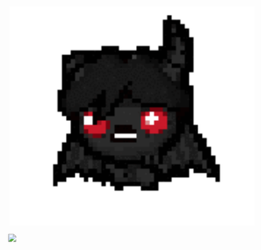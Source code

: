 <div align = "center">
<img src="binding-of (1).gif" width="500px">
</div>

![](https://komarev.com/ghpvc/?username=spachka&color=blueviolet&style=plastic&label=eeehaw:) 




